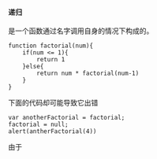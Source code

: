 #### 递归
是一个函数通过名字调用自身的情况下构成的。

```angular2html
function factorial(num){
    if(num <= 1){
        return 1
    }else{
        return num * factorial(num-1)
    }
}    
```

下面的代码却可能导致它出错

```angular2html
var anotherFactorial = factorial;
factorial = null;
alert(antherFactorial(4))
```

由于